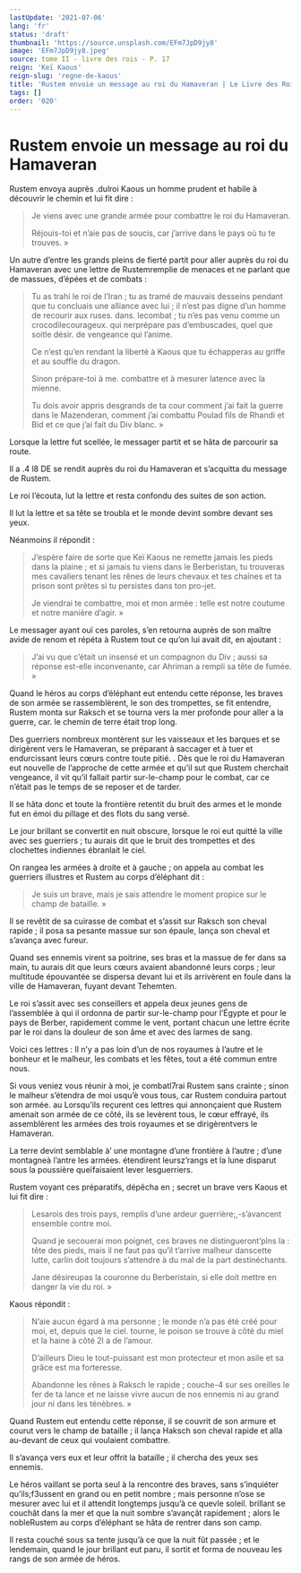 ```yaml
---
lastUpdate: '2021-07-06'
lang: 'fr'
status: 'draft'
thumbnail: 'https://source.unsplash.com/EFm7JpD9jy8'
image: 'EFm7JpD9jy8.jpeg'
source: tome II - livre des rois - P. 17
reign: 'Keï Kaous'
reign-slug: 'regne-de-kaous'
title: 'Rustem envoie un message au roi du Hamaveran | Le Livre des Rois | Shâhnâmeh'
tags: []
order: '020'
---
```


<!-- LTeX: language=fr -->

# Rustem envoie un message au roi du Hamaveran

Rustem envoya auprès .dulroi Kaous un homme prudent et habile à découvrir le chemin et lui fit dire :

> Je viens avec une grande armée pour combattre le roi du Hamaveran.
>
> Réjouis-toi et n’aie pas de soucis, car j’arrive dans le pays où tu te trouves. »

Un autre d’entre les grands pleins de fierté partit pour aller auprès du roi du Hamaveran avec une lettre de Rustemremplie de menaces et ne parlant que de massues, d’épées et de combats :

> Tu as trahi le roi de l’Iran ; tu as tramé de mauvais desseins pendant que tu concluais une alliance avec lui ; il n’est pas digne d’un homme de recourir aux ruses. dans. lecombat ; tu n’es pas venu comme un crocodilecourageux. qui nerprépare pas d’embuscades, quel que soitle désir. de vengeance qui l’anime.
>
> Ce n’est qu’en rendant la liberté à Kaous que tu échapperas au griffe et au souffle du dragon.
>
> Sinon prépare-toi à me. combattre et à mesurer latence avec la mienne.
>
> Tu dois avoir appris desgrands de ta cour comment j’ai fait la guerre dans le Mazenderan, comment j’ai combattu Poulad fils de Rhandi et Bid et ce que j’ai fait du Div blanc. »

Lorsque la lettre fut scellée, le messager partit et se hâta de parcourir sa route.

Il a .4
l8 DE se rendit auprès du roi du Hamaveran et s’acquitta du message de Rustem.

Le roi l’écouta, lut la lettre et resta confondu des suites de son action.

Il lut la lettre et sa tête se troubla et le monde devint sombre devant ses yeux.

Néanmoins il répondit :

> J’espère faire de sorte que Keï Kaous ne remette jamais les pieds dans la plaine ; et si jamais tu viens dans le Berberistan, tu trouveras mes cavaliers tenant les rênes de leurs chevaux et tes chaînes et ta prison sont prêtes si tu persistes dans ton pro-jet.
>
> Je viendrai te combattre, moi et mon armée : telle est notre coutume et notre manière d’agir. »

Le messager ayant ouï ces paroles, s’en retourna auprès de son maître avide de renom et répéta à Rustem tout ce qu’on lui avait dit, en ajoutant :

> J’ai vu que c’était un insensé et un compagnon du Div ; aussi sa réponse est-elle inconvenante, car Ahriman a rempli sa tête de fumée. »

Quand le héros au corps d’éléphant eut entendu cette réponse, les braves de son armée se rassemblèrent, le son des trompettes, se fit entendre, Rustem monta sur Raksch et se tourna vers la mer profonde pour aller a la guerre, car. le chemin de terre était trop long.

Des guerriers nombreux montèrent sur les vaisseaux et les barques et se dirigèrent vers le Hamaveran, se préparant à saccager et à tuer et endurcissant leurs cœurs contre toute pitié. .
Dès que le roi du Hamaveran eut nouvelle de l’approche de cette armée et qu’il sut que Rustem cherchait vengeance, il vit qu’il fallait partir sur-le-champ pour le combat, car ce n’était pas le temps de se reposer et de tarder.

Il se hâta donc et toute la frontière retentit du bruit des armes et le monde fut en émoi du pillage et des flots du sang versé.

Le jour brillant se convertit en nuit obscure, lorsque le roi eut quitté la ville avec ses guerriers ; tu aurais dit que le bruit des trompettes et des clochettes indiennes ébranlait le ciel.

On rangea les armées à droite et à gauche ; on appela au combat les guerriers illustres et Rustem au corps d’éléphant dit :

> Je suis un brave, mais je sais attendre le moment propice sur le champ de bataille. »

Il se revêtit de sa cuirasse de combat et s’assit sur Raksch son cheval rapide ; il posa sa pesante massue sur son épaule, lança son cheval et s’avança avec fureur.

Quand ses ennemis virent sa poitrine, ses bras et la massue de fer dans sa main, tu aurais dit que leurs cœurs avaient abandonné leurs corps ; leur multitude épouvantée se dispersa devant lui et ils arrivèrent en foule dans la ville de Hamaveran, fuyant devant Tehemten.

Le roi s’assit avec ses conseillers et appela deux jeunes gens de l’assemblée à qui il ordonna de partir sur-le-champ pour l’Égypte et pour le pays de Berber, rapidement comme le vent, portant chacun une lettre écrite par le roi dans la douleur de son âme et avec des larmes de sang.

Voici ces lettres : Il n’y a pas loin d’un de nos royaumes à l’autre et le bonheur et le malheur, les combats et les fêtes, tout a été commun entre nous.

Si vous veniez vous réunir à moi, je combatl7rai Rustem sans crainte ; sinon le malheur s’étendra de moi usqu’è vous tous, car Rustem conduira partout son armée. au Lorsqu’ils reçurent ces lettres qui annonçaient que Rustem amenait son armée de ce côté, ils se levèrent tous, le cœur effrayé, ils assemblèrent les armées des trois royaumes et se dirigèrentvers le Hamaveran.

La terre devint semblable à’ une montagne d’une frontière à l’autre ; d’une montagneà l’antre les armées. étendirent leursz’rangs et la lune disparut sous la poussière queïfaisaient lever lesguerriers.

Rustem voyant ces préparatifs, dépêcha en ; secret un brave vers Kaous et lui fit dire :

> Lesarois des trois pays, remplis d’une ardeur guerrière;,-s’avancent ensemble contre moi.
>
> Quand je secouerai mon poignet, ces braves ne distingueront’plns la : tête des pieds, mais il ne faut pas qu’il t’arrive malheur danscette lutte, carlin doit toujours s’attendre à du mal de la part destinéchants.
>
> Jane désireupas la couronne du Berberistain, si elle doit mettre en danger la vie du roi. »

Kaous répondit :

> N’aie aucun égard à ma personne ; le monde n’a pas été créé pour moi, et, depuis que le ciel. tourne, le poison se trouve à côté du miel et la haine à côté 2l a de l’amour.
>
> D’ailleurs Dieu le tout-puissant est mon protecteur et mon asile et sa grâce est ma forteresse.
>
> Abandonne les rênes à Raksch le rapide ; couche-4 sur ses oreilles le fer de ta lance et ne laisse vivre aucun de nos ennemis ni au grand jour ni dans les ténèbres. »

Quand Rustem eut entendu cette réponse, il se couvrit de son armure et courut vers le champ de bataille ; il lança Haksch son cheval rapide et alla au-devant de ceux qui voulaient combattre.

Il s’avança vers eux et leur offrit la bataille ; il chercha des yeux ses ennemis.

Le héros vaillant se porta seul à la rencontre des braves, sans s’inquiéter qu’ils;f3ussent en grand ou en petit nombre ; mais personne n’ose se mesurer avec lui et il attendit longtemps jusqu’à ce quevle soleil. brillant se couchât dans la mer et que la nuit sombre s’avançât rapidement ; alors le nobleRustem au corps d’éléphant se hâta de rentrer dans son camp.

Il resta couché sous sa tente jusqu’à ce que la nuit fût passée ; et le lendemain, quand le jour brillant eut paru, il sortit et forma de nouveau les rangs de son armée de héros.
